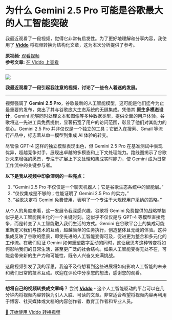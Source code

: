 # 为什么 Gemini 2.5 Pro 可能是谷歌最大的人工智能突破

我最近观看了一段视频，觉得它非常有启发性。为了更好地理解和分享内容，我使用了 **[Viddo](https://viddo.pro/)** 将视频转换为结构化文章，这为本次分析提供了参考。

**原视频:** [观看视频](https://www.youtube.com/watch?v=zFAUC14vzCg)  
**参考文章:** [在 Viddo 上查看](https://viddo.pro/zh/video-result/5f1241fd-9975-4053-ab30-36559de58f3b)

---

![](https://img.youtube.com/vi/zFAUC14vzCg/0.jpg)

**我最近观看了一段引起我注意的视频，讨论了一些令人着迷的发展。**

---

视频强调了 **Gemini 2.5 Pro**，谷歌最新的人工智能模型，这可能是他们迄今为止最重要的发布，突出了其与谷歌庞大生态系统的无缝集成。凭借其 **原生多模态设计**，Gemini 能够同时处理文本和图像等多种数据类型，提供全面的用户体验。谷歌将这一先进工具免费提供，显著拓宽了用户的访问范围，彰显了他们对其能力的信心。Gemini 2.5 Pro 并非仅仅是一个独立的工具；它嵌入在搜索、Gmail 等流行产品中，标志着从单一模型到集成 AI 体验的转变。

尽管像 GPT-4 这样的独立模型表现出色，但 Gemini 2.5 Pro 在基准测试中表现优异，超越竞争对手，展现出卓越的多模态和上下文处理能力。路线图揭示了谷歌对未来增强的愿景，专注于扩展上下文处理和集成实时能力，使 Gemini 成为日常工作流中的关键参与者。

**以下是我从视频中印象深刻的一些亮点：**

1. “Gemini 2.5 Pro 不仅仅是一个聊天机器人；它是谷歌生态系统中的智能层。”
2. “仅仅集成是不够的；性能证明了 Gemini 2.5 Pro 的实力。”
3. “谷歌决定将 Gemini 免费使用，表明了一个专注于大规模用户采纳的策略。”

从个人的角度来看，这一发展令我深感兴趣。谷歌将 Gemini 免费提供的战略举措似乎是人工智能民主化的一个关键时刻。这似乎不仅仅是与 GPT-4 等模型直接竞争，而是转变了人工智能融入我们生活的方式。Gemini 在谷歌平台上的集成可能重新定义我们与技术的互动，超越简单的任务执行，创造整体且无缝的体验。这种集成反映了谷歌的愿景，即使先进的人工智能变得可及，促进更为整合和多元化的工作流。在我们见证 Gemini 如何重塑数字互动的同时，这让我思考这种转变将如何影响我们的日常生活，甚至更广泛的社会结构。如果人工智能变得无处不在，可能会带来新的生产力和可能性，既令人兴奋又充满挑战。

这段视频引发了我的深思，我迫不及待想看到这些进展将如何影响人工智能的未来和我们日常的技术互动。欢迎在评论中分享您的想法，感谢您的观看。

---

**想将自己的视频转换成文章吗？** 尝试 **[Viddo](https://viddo.pro/)** - 这个人工智能驱动的平台可以在几分钟内将视频内容转换为引人入胜、可读的文章。非常适合希望将视频内容再利用于博客、社交媒体或文档的内容创作者、教育工作者和专业人员。

[🚀 开始使用 Viddo 转换视频](https://viddo.pro/)